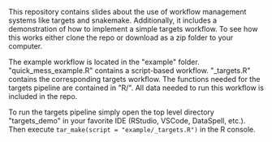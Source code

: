 This repository contains slides about the use of workflow management systems like targets and snakemake. Additionally, it includes a demonstration of how to implement a simple targets workflow. 
To see how this works either clone the repo or download as a zip folder to your computer. 

The example workflow is located in the "example" folder. "quick_mess_example.R" contains a script-based workflow. "_targets.R" contains the corresponding targets workflow. The functions needed for the targets pipeline are contained in "R/".
All data needed to run this workflow is included in the repo. 

To run the targets pipeline simply open the top level directory "targets_demo" in your favorite IDE (RStudio, VSCode, DataSpell, etc.). Then execute `tar_make(script = "example/_targets.R")` in the R console. 
